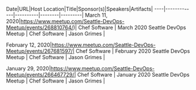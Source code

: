 Date|URL|Host Location|Title|Sponsor(s)|Speakers|Artifacts|
----|-------------|----------|--------|---------|
March 11, 2020|https://www.meetup.com/Seattle-DevOps-Meetup/events/268810764/)| Chef Software | March 2020 Seattle DevOps Meetup | Chef Software | Jason Grimes |

February 12, 2020|https://www.meetup.com/Seattle-DevOps-Meetup/events/267681597/| Chef Software | February 2020 Seattle DevOps Meetup | Chef Software | Jason Grimes |

January 29, 2020|https://www.meetup.com/Seattle-DevOps-Meetup/events/266467729/| Chef Software | January 2020 Seattle DevOps Meetup | Chef Software | Jason Grimes | 
